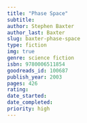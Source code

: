 ```yaml
---
title: "Phase Space"
subtitle: 
author: Stephen Baxter
author_last: Baxter
slug: baxter-phase-space
type: fiction
img: true
genre: science fiction
isbn: 9780006511854
goodreads_id: 100687
publish_year: 2003
pages: 426
rating: 
date_started:
date_completed:
priority: high
---
```

